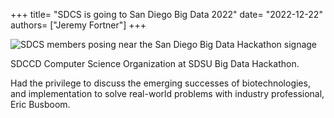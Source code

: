+++
title= "SDCS is going to San Diego Big Data 2022"
date= "2022-12-22"
authors= ["Jeremy Fortner"]
+++

![SDCS members posing near the San Diego Big Data Hackathon signage](/assets/thumbs/sdsu-big-data-2022.jpg)

SDCCD Computer Science Organization at SDSU Big Data Hackathon.

Had the privilege to discuss the emerging successes of biotechnologies, and implementation to solve real-world problems with industry professional, Eric Busboom.
